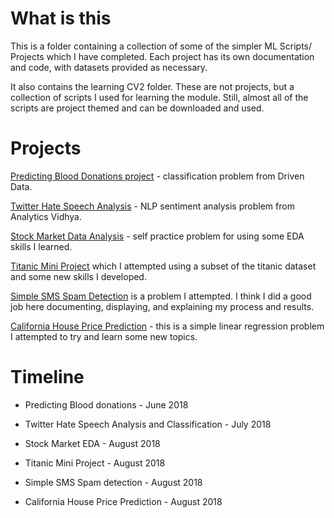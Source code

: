 # What is this

This is a folder containing a collection of some of the simpler ML Scripts/ Projects which I have completed. Each project has its own documentation and code, with datasets provided as necessary.

It also contains the learning CV2 folder. These are not projects, but a collection of scripts I used for learning the module. Still, almost all of the scripts are project themed and can be downloaded and used.

# Projects

[Predicting Blood Donations project](https://github.com/PranavEranki/ML-Scripts/tree/master/PredictingBloodDonations) - classification problem from Driven Data.

[Twitter Hate Speech Analysis](https://github.com/PranavEranki/ML-Scripts/tree/master/TwitterHateSpeechAnalysis) - NLP sentiment analysis problem from Analytics Vidhya.

[Stock Market Data Analysis](https://github.com/PranavEranki/ML-Projects/tree/master/StockMarketDataAnalysisSimple) - self practice problem for using some EDA skills I learned.

[Titanic Mini Project](https://github.com/PranavEranki/ML-Projects/tree/master/TitanicMiniProject) which I attempted using a subset of the titanic dataset and some new skills I developed.

[Simple SMS Spam Detection](https://github.com/PranavEranki/ML-Projects/tree/master/SimpleSpamCollectionSMS) is a problem I attempted. I think I did a good job here documenting, displaying, and explaining my process and results.

[California House Price Prediction]() - this is a simple linear regression problem I attempted to try and learn some new topics.

# Timeline

* Predicting Blood donations - June 2018

* Twitter Hate Speech Analysis and Classification - July 2018

* Stock Market EDA - August 2018

* Titanic Mini Project - August 2018

* Simple SMS Spam detection - August 2018

* California House Price Prediction - August 2018
